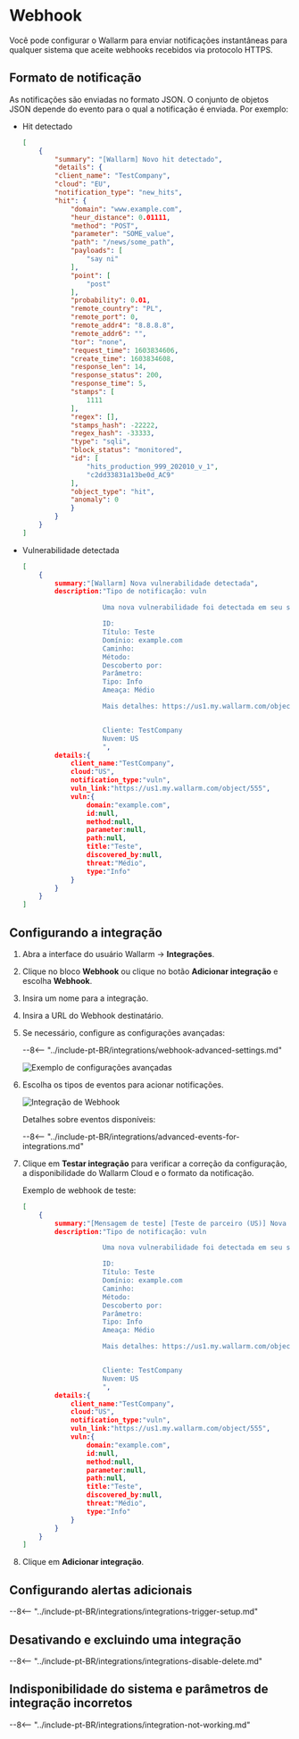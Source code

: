 # Webhook

Você pode configurar o Wallarm para enviar notificações instantâneas para qualquer sistema que aceite webhooks recebidos via protocolo HTTPS.

## Formato de notificação

As notificações são enviadas no formato JSON. O conjunto de objetos JSON depende do evento para o qual a notificação é enviada. Por exemplo:

* Hit detectado

    ```json
    [
        {
            "summary": "[Wallarm] Novo hit detectado",
            "details": {
            "client_name": "TestCompany",
            "cloud": "EU",
            "notification_type": "new_hits",
            "hit": {
                "domain": "www.example.com",
                "heur_distance": 0.01111,
                "method": "POST",
                "parameter": "SOME_value",
                "path": "/news/some_path",
                "payloads": [
                    "say ni"
                ],
                "point": [
                    "post"
                ],
                "probability": 0.01,
                "remote_country": "PL",
                "remote_port": 0,
                "remote_addr4": "8.8.8.8",
                "remote_addr6": "",
                "tor": "none",
                "request_time": 1603834606,
                "create_time": 1603834608,
                "response_len": 14,
                "response_status": 200,
                "response_time": 5,
                "stamps": [
                    1111
                ],
                "regex": [],
                "stamps_hash": -22222,
                "regex_hash": -33333,
                "type": "sqli",
                "block_status": "monitored",
                "id": [
                    "hits_production_999_202010_v_1",
                    "c2dd33831a13be0d_AC9"
                ],
                "object_type": "hit",
                "anomaly": 0
                }
            }
        }
    ]
    ```
* Vulnerabilidade detectada

    ```json
    [
        {
            summary:"[Wallarm] Nova vulnerabilidade detectada",
            description:"Tipo de notificação: vuln

                        Uma nova vulnerabilidade foi detectada em seu sistema.

                        ID: 
                        Título: Teste
                        Domínio: example.com
                        Caminho: 
                        Método: 
                        Descoberto por: 
                        Parâmetro: 
                        Tipo: Info
                        Ameaça: Médio

                        Mais detalhes: https://us1.my.wallarm.com/object/555


                        Cliente: TestCompany
                        Nuvem: US
                        ",
            details:{
                client_name:"TestCompany",
                cloud:"US",
                notification_type:"vuln",
                vuln_link:"https://us1.my.wallarm.com/object/555",
                vuln:{
                    domain:"example.com",
                    id:null,
                    method:null,
                    parameter:null,
                    path:null,
                    title:"Teste",
                    discovered_by:null,
                    threat:"Médio",
                    type:"Info"
                }
            }
        }
    ]
    ```

## Configurando a integração

1. Abra a interface do usuário Wallarm → **Integrações**.
1. Clique no bloco **Webhook** ou clique no botão **Adicionar integração** e escolha **Webhook**.
1. Insira um nome para a integração.
1. Insira a URL do Webhook destinatário.
1. Se necessário, configure as configurações avançadas:

    --8<-- "../include-pt-BR/integrations/webhook-advanced-settings.md"

    ![Exemplo de configurações avançadas](../../../images/user-guides/settings/integrations/additional-webhook-settings.png)
1. Escolha os tipos de eventos para acionar notificações.

    ![Integração de Webhook](../../../images/user-guides/settings/integrations/add-webhook-integration.png)

    Detalhes sobre eventos disponíveis:

    --8<-- "../include-pt-BR/integrations/advanced-events-for-integrations.md"

1. Clique em **Testar integração** para verificar a correção da configuração, a disponibilidade do Wallarm Cloud e o formato da notificação.

    Exemplo de webhook de teste:

    ```json
    [
        {
            summary:"[Mensagem de teste] [Teste de parceiro (US)] Nova vulnerabilidade detectada",
            description:"Tipo de notificação: vuln

                        Uma nova vulnerabilidade foi detectada em seu sistema.

                        ID: 
                        Título: Teste
                        Domínio: example.com
                        Caminho: 
                        Método: 
                        Descoberto por: 
                        Parâmetro: 
                        Tipo: Info
                        Ameaça: Médio

                        Mais detalhes: https://us1.my.wallarm.com/object/555


                        Cliente: TestCompany
                        Nuvem: US
                        ",
            details:{
                client_name:"TestCompany",
                cloud:"US",
                notification_type:"vuln",
                vuln_link:"https://us1.my.wallarm.com/object/555",
                vuln:{
                    domain:"example.com",
                    id:null,
                    method:null,
                    parameter:null,
                    path:null,
                    title:"Teste",
                    discovered_by:null,
                    threat:"Médio",
                    type:"Info"
                }
            }
        }
    ]
    ```

1. Clique em **Adicionar integração**.

## Configurando alertas adicionais

--8<-- "../include-pt-BR/integrations/integrations-trigger-setup.md"

## Desativando e excluindo uma integração

--8<-- "../include-pt-BR/integrations/integrations-disable-delete.md"

## Indisponibilidade do sistema e parâmetros de integração incorretos

--8<-- "../include-pt-BR/integrations/integration-not-working.md"